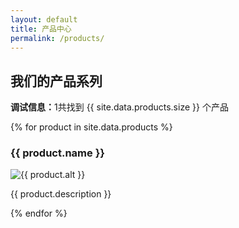 ```yaml
---
layout: default
title: 产品中心
permalink: /products/
---
```


<h2>我们的产品系列</h2>

<!-- 调试：确认数据被读取 -->
<p><strong>调试信息：</strong>1共找到 {{ site.data.products.size }} 个产品</p>

<div class="product-grid">
  {% for product in site.data.products %}
    <div class="product-item">
      <h3>{{ product.name }}</h3>
      <img src="{{ product.image }}" alt="{{ product.alt }}" style="max-width: 100%; height: auto;">
      <p>{{ product.description }}</p>
    </div>
  {% endfor %}
</div>